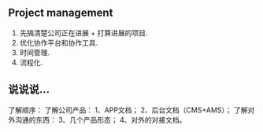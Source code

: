 ## Project management

1. 先搞清楚公司正在进展 + 打算进展的项目.  
2. 优化协作平台和协作工具.  
3. 时间管理.  
4. 流程化. 


## 说说说...

了解顺序：
了解公司产品：
1、APP文档；
2、后台文档（CMS+AMS）；
了解对外沟通的东西：
3、几个产品形态；
4、对外的对接文档。 
